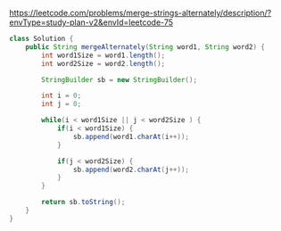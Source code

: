 
https://leetcode.com/problems/merge-strings-alternately/description/?envType=study-plan-v2&envId=leetcode-75

```java
class Solution {
    public String mergeAlternately(String word1, String word2) {
        int word1Size = word1.length();
        int word2Size = word2.length();

        StringBuilder sb = new StringBuilder();

        int i = 0;
        int j = 0;

        while(i < word1Size || j < word2Size ) {
            if(i < word1Size) {
                sb.append(word1.charAt(i++));
            }

            if(j < word2Size) {
                sb.append(word2.charAt(j++));
            }
        }

        return sb.toString();
    }
}

```
